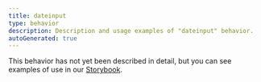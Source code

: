 ```yaml
---
title: dateinput
type: behavior
description: Description and usage examples of "dateinput" behavior.
autoGenerated: true
---
```


This behavior has not yet been described in detail, but you can see examples of use in our [Storybook](/storybook).